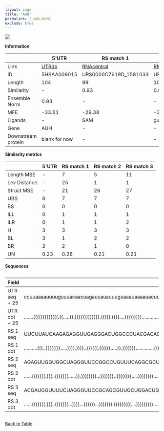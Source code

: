 ```yaml
---
layout: page
title: "AUH"
permalink: /_mds/AUH/
exclude: true
---
```




![](../../alns_9.28.22/aln_5HSAA009015_0.991.png?raw=true)


**Information**

| | 5'UTR       | RS match 1   | RS match 2  | RS match 3 |
| ---- | ----------- | ----------- | ----------- | ----------- |
| Link | <a href="http://utrdb.ba.itb.cnr.it/getutr/5HSAA009015/1" target="_blank" rel="noopener noreferrer">UTRdb</a>   | <a href="https://rnacentral.org/rna/URS0000C7618D/1581033" target="_blank" rel="noopener noreferrer">RNAcentral</a>     |<a href="https://rnacentral.org/rna/URS0000AB8FF4/258594" target="_blank" rel="noopener noreferrer">RNAcentral</a>  | <a href="https://rnacentral.org/rna/URS0000AB7A16/997346" target="_blank" rel="noopener noreferrer">RNAcentral</a>   |
| ID | 5HSAA009015     | URS0000C7618D_1581033     | URS0000AB8FF4_258594     | URS0000AB7A16_997346     |
| Length | 104     |  99    | 105   |  103    |
| Similarity | - | 0.93 | 0.97 | 0.97 |
| Ensemble Norm | 0.93 | - | - | - |
| MFE | -33.61 | -29.38 | -38.63 | -29.62 |
| Ligands | - | SAM | guanidine | guanidine |
| Gene | AUH | - | - | - |
| Downstream protein | blank for now    |    -    | -  | - |


**Similarity metrics**

| | 5'UTR       | RS match 1   | RS match 2  | RS match 3 |
| ---- | ----------- | ----------- | ----------- | ----------- |
| Length MSE | - | 7 | 5 | 11 |
| Lev Distance | - | 25 | 1 | 1 |
| Struct MSE | - | 21 | 26 | 27 |
| UBS| 6 | 7 | 7 | 7 |
| BS | 0 | 0 | 0 | 0 |
| ILL | 0 | 1 | 1 | 1 |
| ILR | 0 | 1 | 1 | 2 |
| H | 3 | 3 | 3 | 3 |
| BL | 3 | 1 | 2 | 2 |
| BR | 2 | 2 | 1 | 0 |
| UN | 0.23 | 0.28 | 0.21 | 0.21 |

**Sequences**


<div style="overflow-x:auto;">

<table>
<colgroup>
<col width="30%" />
<col width="70%" />
</colgroup>
<thead>
<tr class="header">
<th>Field</th>
<th>Description</th>
</tr>
</thead>
<tbody>
<tr>
<td markdown="span">UTR seq + 25 </td>
<td markdown="span"> ccuuaaaauuuuguuuacaacuagauuauauuuguaaauaaaauacuuugcaggugcugaccuuaaggaaagagccaaaATGGCGGCCGCGGTGGCGGCGGCAC </td>
</tr>
<tr>
<td markdown="span">UTR dot + 25  </td>
<td markdown="span"> .......(((((((((((((.((.....)).))))))))))))).(((((.((((....)))))))))..............((.(((((....))))).))..
</td>
</tr>


<tr>
<td markdown="span">RS 1 seq </td>
<td markdown="span"> UUCUUAUCAAGAGAGGUUGAGGGACUGGCCCUACGACACCUCGGCAACGGACUUAUUGUACCGUGCCAAUUCCAGCAAGCAUGUCUUGAUAGAUAAGAA
</td>
</tr>


<tr>
<td markdown="span">RS 1 dot </td>
<td markdown="span"> ..........(((..((((((((.....)))).))))..)))(((.((((((.....)).)))))))..............(((((....)))))....
</td>
</tr>


<tr>
<td markdown="span">RS 2 seq </td>
<td markdown="span"> AGAGUUGGUGGCUAGGGUUCCGGCCUGUUUCAGGCGCUGGUCCGAGAGCUGCCCCCCGAAGGGAGAAAUCCUUCGGACGCACGGCGGGACAAAAGCCCGGGAGAC
</td>
</tr>


<tr>
<td markdown="span">RS 2 dot </td>
<td markdown="span"> ......(((((((.(((..(((((((......)).))))))))...)))))))..((((((((.....))))))))........((((.(....)))))......
</td>
</tr>


<tr>
<td markdown="span">RS 3 seq </td>
<td markdown="span"> ACGAUGGUUUUCUAGGGUUCCGCAGCGUUGCUGGACUGGUCCGAGAGAAAACACACGACUGAUGUUUCAGUUGUGCACACGGAGGGACAAAAGCCCGGGAGGA
</td>
</tr>


<tr>
<td markdown="span">RS 3 dot </td>
<td markdown="span"> ......(((((((.(((..(((((((...))))...))))))...))))))).(((((((((....)))))))))........(((.(....)))).......
</td>
</tr>

</tbody>
</table>


</div>


[Back to Table](../../display)

